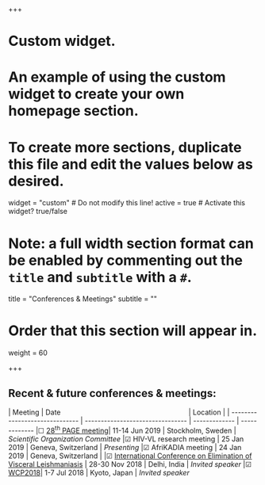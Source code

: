 +++
# Custom widget.
# An example of using the custom widget to create your own homepage section.
# To create more sections, duplicate this file and edit the values below as desired.
widget = "custom"  # Do not modify this line!
active = true  # Activate this widget? true/false

# Note: a full width section format can be enabled by commenting out the `title` and `subtitle` with a `#`.
title = "Conferences & Meetings"
subtitle = ""

# Order that this section will appear in.
weight = 60

+++

Recent & future conferences & meetings:
------------------------------------------

| Meeting                        | Date <img width=250/>             | Location      | 
| ------------------------------ | -------------------------------- | ------------- | -------------
|&#9744; [28<sup>th</sup> PAGE meeting](https://www.page-meeting.org/)| 11-14 Jun 2019 | Stockholm, Sweden | *Scientific Organization Committee*
|&#9745; HIV-VL research meeting | 25 Jan 2019 | Geneva, Switzerland | *Presenting*
|&#9745; AfriKADIA meeting | 24 Jan 2019 | Geneva, Switzerland |
|&#9745; [International Conference on Elimination of Visceral Leishmaniasis](https://www.dndi.org/2018/media-centre/events/iec-vl-conference/) | 28-30 Nov 2018 | Delhi, India | *Invited speaker*
|&#9745; [WCP2018](http://www.wcp2018.org/)| 1-7 Jul 2018 | Kyoto, Japan | *Invited speaker*

